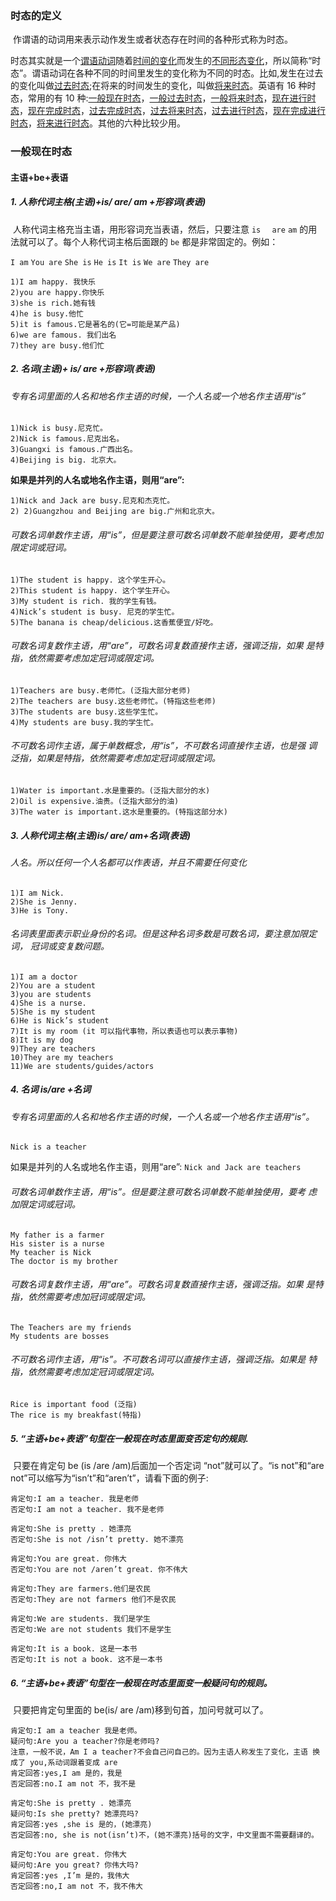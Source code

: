 ### 时态的定义

​	作谓语的动词用来表示动作发生或者状态存在时间的各种形式称为时态。

​	时态其实就是一个<u>谓语动词</u>随着<u>时间的变化</u>而发生的<u>不同形态变化</u>，所以简称“时态”。谓语动词在各种不同的时间里发生的变化称为不同的时态。比如,发生在过去的变化叫做<u>过去时态</u>;在将来的时间发生的变化，叫做<u>将来时态</u>。英语有 16 种时 态，常用的有 10 种:<u>一般现在时态</u>，<u>一般过去时态</u>，<u>一般将来时态</u>，<u>现在进行时态</u>，<u>现在完成时态</u>，<u>过去完成时态</u>，<u>过去将来时态</u>，<u>过去进行时态</u>，<u>现在完成进行时态</u>，<u>将来进行时态</u>。其他的六种比较少用。

### 一般现在时态

#### 主语+be+表语

##### 1. 人称代词主格(主语)+is/ are/ am +形容词(表语)

​	人称代词主格充当主语，用形容词充当表语，然后，只要注意 `is  ` `are` `am` 的用法就可以了。每个人称代词主格后面跟的 `be` 都是非常固定的。例如：

`I am` `You are` `She is` `He is` `It is` `We are` `They are`

```
1)I am happy. 我快乐 
2)you are happy.你快乐 
3)she is rich.她有钱 
4)he is busy.他忙
5)it is famous.它是著名的(它=可能是某产品)
6)we are famous. 我们出名
7)they are busy.他们忙
```

##### 2. 名词(主语)+ is/ are +形容词(表语)

###### 专有名词里面的人名和地名作主语的时候，一个人名或一个地名作主语用“is”

```
1)Nick is busy.尼克忙。
2)Nick is famous.尼克出名。
3)Guangxi is famous.广西出名。
4)Beijing is big. 北京大。
```

**如果是并列的人名或地名作主语，则用“are”:**

```
1)Nick and Jack are busy.尼克和杰克忙。
2) 2)Guangzhou and Beijing are big.广州和北京大。
```

###### 可数名词单数作主语，用“is”，但是要注意可数名词单数不能单独使用，要考虑加限定词或冠词。

```
1)The student is happy. 这个学生开心。
2)This student is happy. 这个学生开心。
3)My student is rich. 我的学生有钱。
4)Nick’s student is busy. 尼克的学生忙。
5)The banana is cheap/delicious.这香蕉便宜/好吃。
```

###### 可数名词复数作主语，用“are”，可数名词复数直接作主语，强调泛指，如果 是特指，依然需要考虑加定冠词或限定词。

```
1)Teachers are busy.老师忙。(泛指大部分老师)
2)The teachers are busy.这些老师忙。(特指这些老师)
3)The students are busy.这些学生忙。
4)My students are busy.我的学生忙。
```

###### 不可数名词作主语，属于单数概念，用“is”，不可数名词直接作主语，也是强 调泛指，如果是特指，依然需要考虑加定冠词或限定词。

```
1)Water is important.水是重要的。(泛指大部分的水)
2)Oil is expensive.油贵。(泛指大部分的油)
3)The water is important.这水是重要的。(特指这部分水)
```

##### 3. 人称代词主格(主语)is/ are/ am+名词(表语)

###### 人名。所以任何一个人名都可以作表语，并且不需要任何变化

```
1)I am Nick.
2)She is Jenny.
3)He is Tony.
```

###### 名词表里面表示职业身份的名词。但是这种名词多数是可数名词，要注意加限定词， 冠词或变复数问题。

```
1)I am a doctor
2)You are a student
3)you are students
4)She is a nurse.
5)She is my student
6)He is Nick’s student
7)It is my room (it 可以指代事物，所以表语也可以表示事物)
8)It is my dog
9)They are teachers
10)They are my teachers
11)We are students/guides/actors
```

##### 4. 名词 is/are +名词

###### 专有名词里面的人名和地名作主语的时候，一个人名或一个地名作主语用“is”。

`Nick is a teacher`

 如果是并列的人名或地名作主语，则用“are”: `Nick and Jack are teachers`

###### 可数名词单数作主语，用“is”。但是要注意可数名词单数不能单独使用，要考 虑加限定词或冠词。

```
My father is a farmer
His sister is a nurse
My teacher is Nick
The doctor is my brother
```

###### 可数名词复数作主语，用“are”。可数名词复数直接作主语，强调泛指。如果 是特指，依然需要考虑加冠词或限定词。

```
The Teachers are my friends
My students are bosses
```

###### 不可数名词作主语，用“is”。不可数名词可以直接作主语，强调泛指。如果是 特指，依然需要考虑加定冠词或限定词。

```
Rice is important food (泛指)
The rice is my breakfast(特指)
```

##### 5.  “主语+be+表语”句型在一般现在时态里面变否定句的规则.

​	只要在肯定句 be (is /are /am)后面加一个否定词 “not”就可以了。“is not”和“are not”可以缩写为“isn’t”和“aren’t”，请看下面的例子:

```
肯定句:I am a teacher. 我是老师
否定句:I am not a teacher. 我不是老师

肯定句:She is pretty . 她漂亮 
否定句:She is not /isn’t pretty. 她不漂亮

肯定句:You are great. 你伟大 
否定句:You are not /aren’t great. 你不伟大

肯定句:They are farmers.他们是农民 
否定句:They are not farmers 他们不是农民

肯定句:We are students. 我们是学生 
否定句:We are not students 我们不是学生

肯定句:It is a book. 这是一本书 
否定句:It is not a book. 这不是一本书
```

##### 6. “主语+be+表语”句型在一般现在时态里面变一般疑问句的规则。

​	只要把肯定句里面的 be(is/ are /am)移到句首，加问号就可以了。

```
肯定句:I am a teacher 我是老师。 
疑问句:Are you a teacher?你是老师吗?
注意，一般不说，Am I a teacher?不会自己问自己的。因为主语人称发生了变化，主语 换成了 you,系动词跟着变成 are
肯定回答:yes,I am 是的，我是
否定回答:no.I am not 不，我不是

肯定句:She is pretty . 她漂亮
疑问句:Is she pretty? 她漂亮吗?
肯定回答:yes ,she is 是的，(她漂亮)
否定回答:no, she is not(isn’t)不，(她不漂亮)括号的文字，中文里面不需要翻译的。

肯定句:You are great. 你伟大 
疑问句:Are you great? 你伟大吗? 
肯定回答:yes ,I’m 是的，我伟大 
否定回答:no,I am not 不，我不伟大
```

